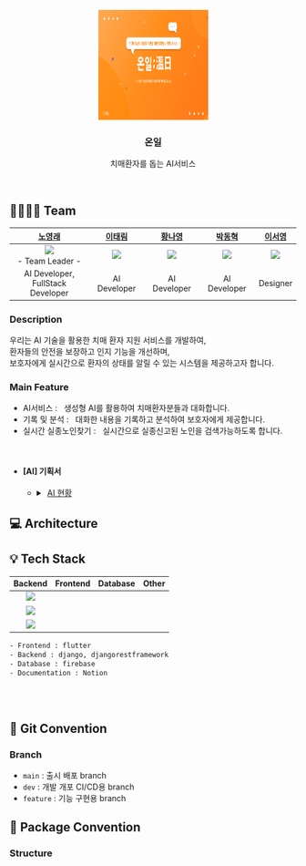 <br>
<div align="center">
  <img src="https://github.com/sozerong/dataset/blob/main/%EC%98%A8%EC%9D%BC.png" width="193" height="193" />
  <h3 align="center">온일</h3>
  <p align="center">
    치매환자를 돕는 AI서비스<br>
  </p>
</div>
<br>


## 👨‍👩‍👧‍👧 Team
| [노영래](https://github.com/sozerong) | [이태림](https://github.com/dkwkdkwkdkwk) | [황나영](https://github.com/bossna0) | [박동혁]() | [이서영]() |
| :----------------------------------------: | :----------------------------------------: | :----------------------------------------: | :----------------------------------------: | :----------------------------------------: |
| <img width = "300" src ="#"><br>- Team Leader - | <img width = "300" src ="#"> | <img width = "300" src ="#"> | <img width = "300" src ="#"> | <img width = "300" src ="#"> |
| AI Developer,<br>FullStack Developer | AI Developer | AI Developer | AI Developer | Designer |


### Description
우리는 AI 기술을 활용한 치매 환자 지원 서비스를 개발하여, <br>
환자들의 안전을 보장하고 인지 기능을 개선하며, <br>
보호자에게 실시간으로 환자의 상태를 알릴 수 있는 시스템을 제공하고자 합니다.


### Main Feature
- AI서비스&nbsp;:&nbsp;&nbsp; 생성형 AI를 활용하여 치매환자분들과 대화합니다.
- 기록 및 분석&nbsp;:&nbsp;&nbsp; 대화한 내용을 기록하고 분석하여 보호자에게 제공합니다.
- 실시간 실종노인찾기&nbsp;:&nbsp;&nbsp; 실시간으로 실종신고된 노인을 검색가능하도록 합니다.
<br>



- #### [AI] 기획서
  - <details><summary>&nbsp;<a href="https://calm-cabin-f5c.notion.site/AI-aab3c02394ce4b038f01f27a7b12ac4f?pvs=4">AI 현황</a></summary><br><img src="https://github.com/sozerong/dataset/blob/main/%EB%AA%A8%EB%A6%AC3.jpg" /></details>



## 💻 Architecture


## 💡 Tech Stack
Backend|Frontend|Database|Other|
|:------:|:------:|:------:|:------:|
|<img src="https://img.shields.io/badge/django-092E20?style=for-the-badge&logo=django&logoColor=white"/>|
<img src="https://img.shields.io/badge/flutter-02569B?style=for-the-badge&logo=flutter&logoColor=white">|
<img src="https://img.shields.io/badge/firebase-FFCA28?style=for-the-badge&logo=firebase&logoColor=white"/>|

```
- Frontend : flutter
- Backend : django, djangorestframework
- Database : firebase
- Documentation : Notion
```
<br><br>

## 🤝 Git Convention

### Branch
- `main` : 출시 배포 branch 
- `dev` : 개발 개포 CI/CD용 branch
- `feature` : 기능 구현용 branch




## 📂 Package Convention

### Structure

